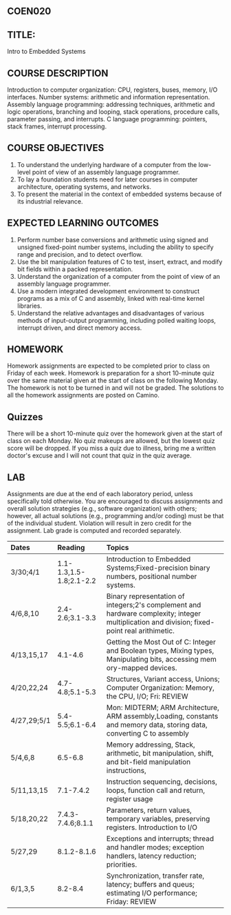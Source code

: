 ## COEN020

## TITLE:
Intro to Embedded Systems


## COURSE DESCRIPTION
Introduction to computer organization: CPU, registers, buses, memory, I/O interfaces. Number systems: arithmetic and information representation. Assembly language programming: addressing techniques, arithmetic and logic operations, branching and looping, stack operations, procedure calls, parameter passing, and interrupts. C language programming: pointers, stack frames, interrupt processing. 


## COURSE OBJECTIVES
1. To understand the underlying hardware of a computer from the low-level point of view of an assembly language programmer.		
2. To lay a foundation students need for later courses in computer architecture, operating systems, and networks.		
3. To present the material in the context of embedded systems because of its industrial relevance.		


## EXPECTED LEARNING OUTCOMES
1. Perform number base conversions and arithmetic using signed and unsigned fixed-point number systems, including the ability to specify range and precision, and to detect overflow.		
2. Use the bit manipulation features of C to test, insert, extract, and modify bit fields within a packed representation.		
3. Understand the organization of a computer from the point of view of an assembly language programmer.		
4. Use a modern integrated development environment to construct programs as a mix of C and assembly, linked with real-time kernel libraries.		
5. Understand the relative advantages and disadvantages of various methods of input-output programming, including polled waiting loops, interrupt driven, and direct memory access.		


## HOMEWORK
Homework assignments are expected to be completed prior to class on Friday of each week. Homework is preparation for a short 10-minute quiz over the same material given at the start of class on the following Monday. The homework is not to be turned in and will not be graded. The solutions to all the homework assignments are posted on Camino.


## Quizzes
There will be a short 10-minute quiz over the homework given at the start of class on each Monday. No quiz makeups are allowed, but the lowest quiz score will be dropped. If you miss a quiz due to illness, bring me a written doctor's excuse and I will not count that quiz in the quiz average.


## LAB
Assignments are due at the end of each laboratory period, unless specifically told otherwise. You are encouraged to discuss assignments and overall solution strategies (e.g., software organization) with others; however, all actual solutions (e.g., programming and/or coding) must be that of the individual student. Violation will result in zero credit for the assignment. Lab grade is computed and recorded separately.

| Dates | Reading | Topics |
| :---- | :------ | :----- |
| 3/30;4/1 | 1.1-1.3,1.5-1.8;2.1-2.2 | Introduction to Embedded Systems;Fixed-precision binary numbers, positional number systems. |
| 4/6,8,10 | 2.4-2.6;3.1-3.3 | Binary representation of integers;2's complement and hardware complexity; integer multiplication and division; fixed-point real arithimetic. | 
| 4/13,15,17 | 4.1-4.6 | Getting the Most Out of C: Integer and Boolean types, Mixing types, Manipulating bits, accessing mem ory-mapped devices. | 
| 4/20,22,24 | 4.7-4.8;5.1-5.3 | Structures, Variant access, Unions; Computer Organization: Memory, the CPU, I/O; Fri: REVIEW | 
| 4/27,29;5/1 | 5.4-5.5;6.1-6.4 | Mon: MIDTERM; ARM Architecture, ARM assembly,Loading, constants and memory data, storing data, converting C to assembly | 
| 5/4,6,8 | 6.5-6.8 | Memory addressing, Stack, arithmetic, bit manipulation, shift, and bit-field manipulation instructions, | 
| 5/11,13,15 | 7.1-7.4.2 | Instruction sequencing, decisions, loops, function call and return, register usage |
| 5/18,20,22 | 7.4.3-7.4.6;8.1.1 | Parameters, return values, temporary variables, preserving registers. Introduction to I/O |
| 5/27,29 | 8.1.2-8.1.6 | Exceptions and interrupts; thread and handler modes; exception handlers, latency reduction; priorities. |
| 6/1,3,5 | 8.2-8.4 | Synchronization, transfer rate, latency; buffers and queus; estimating I/O performance; Friday: REVIEW |